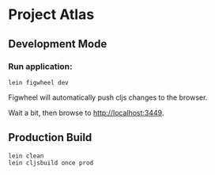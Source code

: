# Project Atlas


## Development Mode

### Run application:

```
lein figwheel dev
```

Figwheel will automatically push cljs changes to the browser.

Wait a bit, then browse to [http://localhost:3449](http://localhost:3449).


## Production Build

```
lein clean
lein cljsbuild once prod
```
